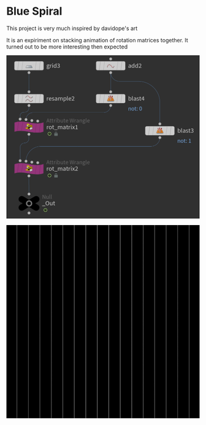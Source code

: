 #  Blue Spiral
This project is very much inspired by davidope's art

It is an expiriment on stacking animation of rotation matrices together. It turned out to be more interesting then expected

<img src="Images/Node Tree.png">
<p><img alt = "gif" src="Images/2021_10_08_dvdp_I.gif"></code>